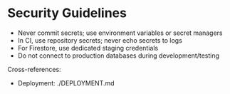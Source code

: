 # Security Guidelines

- Never commit secrets; use environment variables or secret managers
- In CI, use repository secrets; never echo secrets to logs
- For Firestore, use dedicated staging credentials
- Do not connect to production databases during development/testing

Cross-references:
- Deployment: ./DEPLOYMENT.md


